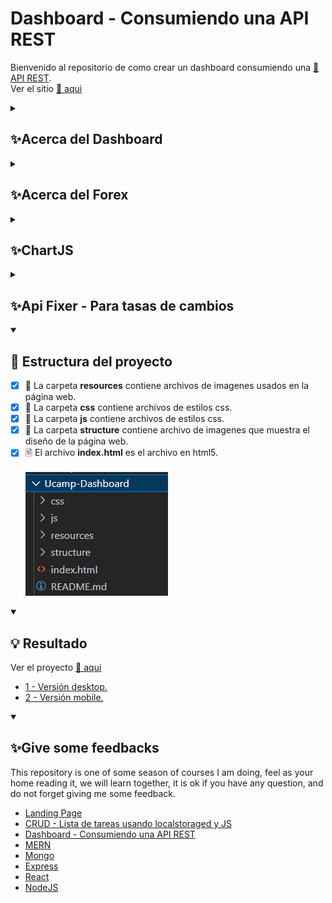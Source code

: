 # Dashboard - Consumiendo una API REST
Bienvenido al repositorio de como crear un dashboard consumiendo una <a href="https://apilayer.com/">🔗 API REST</a>.
<br>
Ver el sitio <a href="https://edwincruz13.github.io/Ucamp-Dashboard/" target="_blank" rel="noopener">🔗 aqui</a>

<details close="">
  <summary><h2>✨Acerca del Dashboard</h2></summary>
  <br>
<p dir="auto">
    Un dashboard es una herramienta personalizable de visualización de datos, que te ayuda a conectar tus archivos, servicios, API o archivos adjuntos, y muestra estos datos como tablas, tipos de gráficas u otras visualizaciones de datos al espectador y reduce el esfuerzo manual.
    <br><br>
    <img src="https://github.com/EdwinCruz13/Ucamp-Dashboard/blob/main/resources/dashboard.png?raw=true" />
    <br><br>
    El seguimiento en tiempo real de este tipo de datos reduce las horas de análisis y las largas líneas de comunicación que antes suponían un reto para las empresas.
    <br><br>
    Los dashboards responden a preguntas importantes sobre tu negocio. A diferencia de las herramientas avanzadas de inteligencia empresarial, los dashboards están diseñados para el análisis rápido y el conocimiento de la información. 
</p>
</details>

<details close="">
  <summary><h2>✨Acerca del Forex</h2></summary>
  <br>
<p dir="auto">
    Forex, también conocido como mercado de divisas, es la conversión de una divisa a otra. Es uno de los mercados más activos del mundo, con particulares, empresas y bancos que llevan a cabo un volumen de operaciones diario por valor de 6,6 billones de dólares.
    <br><br>
     <img src="https://github.com/EdwinCruz13/Ucamp-Dashboard/blob/main/resources/forex.png?raw=true" />
    <br><br>
    Un gran número de operaciones se llevan a cabo por razones prácticas, pero la gran mayoría de conversiones de divisas la realizan inversores para obtener beneficios. La cantidad de divisas convertidas a diario puede provocar que los movimientos de precio de algunas de ellas sean extremadamente volátiles y es un factor que se debe tener en cuenta antes de empezar a operar con forex.
</p>
</details>


<details close="">
  <summary><h2>✨ChartJS</h2></summary>
  <br>
<p dir="auto">
    Chart.js proporciona un conjunto de tipos de gráficos, complementos y opciones de personalización de uso frecuente. Además de un conjunto razonable de tipos de gráficos integrados, puede usar tipos de gráficos adicionales mantenidos por la comunidad. Además de eso, es posible combinar varios tipos de gráficos en un gráfico mixto (básicamente, combinar varios tipos de gráficos en uno en el mismo lienzo).
    <br><br>
     <img src="https://github.com/EdwinCruz13/Ucamp-Dashboard/blob/main/structure/chartjs.png?raw=true" />
    <br><br>
    Chart.js viene con tipos de TypeScript incorporados y es compatible con todos los marcos de JavaScript populares, incluidos React, Vue, Svelte y Angular. Puede usar Chart.js directamente o aprovechar paquetes de contenedores bien mantenidos que permiten una integración más nativa con los marcos de su elección.
</p>
</details>

<details close="">
  <summary><h2>✨Api Fixer - Para tasas de cambios</h2></summary>
  <br>
<p dir="auto">
    Fixer es una API simple y ligera para tasas de cambio de divisas (forex) actuales e históricas.
    <br><br>
    Impulsada por más de 15 fuentes de datos de tipos de cambio, la 'API Fixer' es capaz de proporcionar datos de tipos de cambio en tiempo real para 170 monedas del mundo. La API viene con múltiples puntos finales, cada uno de los cuales sirve a un caso de uso diferente.
    <br><br>
     <img src="https://github.com/EdwinCruz13/Ucamp-Dashboard/blob/main/structure/apilayer.png?raw=true" />
    <br><br>
    Las funcionalidades de los terminales incluyen obtener los datos de tipos de cambio más recientes para todas las monedas o un conjunto específico de ellas, convertir montos de una moneda a otra, recuperar datos de series temporales para una o varias monedas y consultar la API para obtener datos de fluctuación diaria.
    <br><br>
    <a href="https://fixer.io/">Ten una licencia gratis.</a>
</p>
</details>

<details open="">
  <summary><h2>🚀 Estructura del proyecto</h2></summary>
<p dir="auto"> 

- [x] 📁 La carpeta <b>resources</b> contiene archivos de imagenes usados en la página web.
  <br>
- [x] 📁 La carpeta <b>css</b> contiene archivos de estilos css.
  <br>
- [x] 📁 La carpeta <b>js</b> contiene archivos de estilos css.
  <br>
- [x] 📁 La carpeta <b>structure</b> contiene archivo de imagenes que muestra el diseño de la página web.
  <br>
- [x] 🗎  El archivo <b>index.html</b> es el archivo en html5.
  <br><br>
  <img src="https://github.com/EdwinCruz13/Ucamp-Dashboard/blob/main/structure/files.png?raw=true" />
            
</p>
</details>

<details open="">
  <summary><h2>💡 Resultado</h2></summary>
<p dir="auto"> 
  Ver el proyecto <a href="https://edwincruz13.github.io/Ucamp-Dashboard/" target="_blank">🔗 aqui</a>
  <br>
  <ul>
    <li><a href="https://github.com/EdwinCruz13/Ucamp-Dashboard/blob/main/structure/desktop.png?raw=true" target="_blank" rel="noopener">1 - Versión desktop.</a></li>
    <li><a href="https://github.com/EdwinCruz13/Ucamp-Dashboard/blob/main/structure/mobil1.png?raw=true" target="_blank" rel="noopener"> 2 - Versión mobile.</a></li>
  </ul>        
</p>
</details>


<details open="">
  <summary><h2>✨Give some feedbacks</h2></summary>
<p dir="auto">
  This repository is one of some season of courses I am doing, feel as your home reading it, we will learn together, it is ok if you have any question, and do not forget giving me some feedback.
  </br>
  <ul>
    <li><a href="https://github.com/EdwinCruz13/LandingPage/" target="_blank" rel="noopener">Landing Page</a></li>
    <li><a href="https://github.com/EdwinCruz13/Ucamp-Crud" target="_blank" rel="noopener">CRUD - Lista de tareas usando localstoraged y JS</a></li>
    <li><a href="https://github.com/EdwinCruz13/Ucamp-Dashboard/" target="_blank" rel="noopener">Dashboard - Consumiendo una API REST</a></li>
    <li><a href="https://github.com/EdwinCruz13/MERN" target="_blank" rel="noopener">MERN</a></li>
    <li><a href="#" target="_blank" rel="noopener">Mongo</a></li>
    <li><a href="#" target="_blank" rel="noopener">Express</a></li>
    <li><a href="#" target="_blank" rel="noopener">React</a></li>
    <li><a href="https://github.com/EdwinCruz13/NodeJS-Lesson" target="_blank" rel="noopener">NodeJS</a></li>
  </ul>

</p>
</details>
